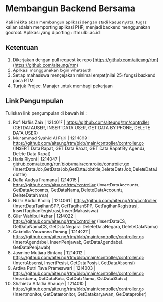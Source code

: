 # Membangun Backend Bersama

Kali ini kita akan membangun aplikasi dengan studi kasus nyata, tugas kalian adalah memporting aplikasi PHP, menjadi backend menggunakan gocroot.
Aplikasi yang diporting : rtm.ulbi.ac.id

## Ketentuan

1. Dikerjakan dengan pull request ke repo [https://github.com/aiteung/rtm](https://github.com/aiteung/rtm)
2. Aplikasi menggunakan login whatsauth
3. Setiap mahasiswa mengejakan minimal empat(nilai 25) fungsi backend pada RTM
4. Tunjuk Project Manajer untuk membagi pekerjaan

## Link Pengumpulan

Tuliskan link pengumpulan di bawah ini :

1. Rofi Nafiis Zain | 1214017 | https://github.com/aiteung/rtm/controller (GETDATAUSER, INSERTDATA USER, GET DATA BY PHONE, DELETE DATA USER)
2. Muhammad Syahid Al Fajri | 1214008 | https://github.com/aiteung/rtm/blob/main/controller/controller.go (INSERT Data Rapat, GET Data Rapat, GET Data Rapat By Agenda, Delete Data Rapat)
3. Haris Riyoni | 1214047 | [github.com/aiteung/rtm/blob/main/controller/controller.go ](https://github.com/aiteung/rtm/blob/main/controller/controller.go)(InsertDataJob,GetDataJob,GetDataJobtitle,DeleteDataJob,DeleteDataJobtitle)
4. Daffa Audya Pramana | 1214015 | https://github.com/aiteung/rtm/controller (InsertDataAccounts, GetDataAccounts, GetDataNama, DeleteDataAccounts, DeleteDataNama)
5. Nizar Abdul Kholiq | 1214061 | https://github.com/aiteung/rtm/controller (InsertDataTagihanSPP, GetTagihanSPP, GetTagihanRegistrasi, InsertTagihanRegistrasi, InsertMahasiswa)
6. Gilar Wahibul Azhar | 1214022 | https://github.com/aiteung/rtm/controller (InsertDataCS, GetDataNamaCS, GetDataNegara, DeleteDataNegara, DeleteDataNama)
7. Gabriella Youzanna Rorong | 1214027 | https://github.com/aiteung/rtm/blob/main/controller/controller.go (InsertAgendabel, InsertPenjawab, GetDataAgendabel, GetDataPenjawab)
8. Jasmine Mutiara Bintang | 1214012 | https://github.com/aiteung/rtm/blob/main/controller/controller.go (InsertAbsensi, InsertPosisi, GetDataPosisi, GetDataAbsensi)
9. Ardiva Putri Tava Prameswari | 1214003 | https://github.com/aiteung/rtm/blob/main/controller/controller.go (Inserttamu, GetDataKota, GetDataNama, GetDataStatus)
10. Shahieza Alfadia Shauqie | 1214010 | https://github.com/aiteung/rtm/blob/main/controller/controller.go (Insertmonitor, GetDatamonitor, GetDatakaryawan, GetDataproker)
